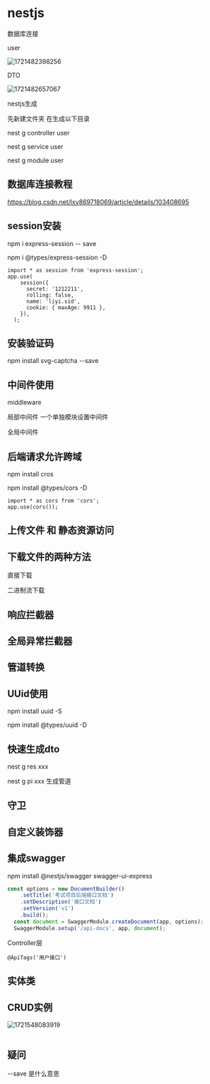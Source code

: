 # nestjs

数据库连接

user

![1721482398256](C:\Users\15333\AppData\Roaming\Typora\typora-user-images\1721482398256.png)

DTO

![1721482657067](C:\Users\15333\AppData\Roaming\Typora\typora-user-images\1721482657067.png)



nestjs生成

先新建文件夹 在生成以下目录

nest g controller user

nest g service user

nest g module user



## 数据库连接教程

https://blog.csdn.net/lxy869718069/article/details/103408695





## session安装

npm i express-session -- save

npm i @types/express-session -D

```
import * as session from 'express-session';
app.use(
    session({
      secret: '1212211',
      rolling: false,
      name: 'liyi.sid',
      cookie: { maxAge: 9911 },
    }),
  );
```



## 安装验证码

npm install svg-captcha --save





## 中间件使用

middleware

局部中间件  一个单独模块设置中间件

全局中间件



## 后端请求允许跨域

npm install cros

npm install @types/cors  -D

```
import * as cors from 'cors';
app.use(cors());
```

## 上传文件  和   静态资源访问

## 下载文件的两种方法

直接下载

二进制流下载

## 响应拦截器

## 全局异常拦截器

## 管道转换

## UUid使用

npm install uuid -S

npm install @types/uuid -D



## 快速生成dto

nest g res xxx

nest g pi xxx   生成管道

## 守卫

## 自定义装饰器

## 集成swagger

npm install @nestjs/swagger swagger-ui-express

```js
const options = new DocumentBuilder()
    .setTitle('考试项目后端接口文档')
    .setDescription('接口文档')
    .setVersion('v1')
    .build();
  const document = SwaggerModule.createDocument(app, options);
  SwaggerModule.setup('/api-docs', app, document);
```

Controller层

```
@ApiTags('用户接口')
```



## 实体类



## CRUD实例

![1721548083919](C:\Users\15333\AppData\Roaming\Typora\typora-user-images\1721548083919.png)

```

```



## 疑问

--save 是什么意思